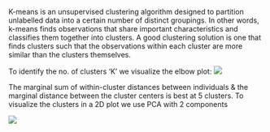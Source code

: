 K-means is an unsupervised clustering algorithm designed to partition unlabelled 
data into a certain number of distinct groupings. In other words, k-means finds observations 
that share important characteristics and classifies them together into clusters. 
A good clustering solution is one that finds clusters such that the observations 
within each cluster are more similar than the clusters themselves. 

To identify the no. of clusters ‘K’ we visualize the elbow plot:
![](https://drive.google.com/uc?id=1idWTVc5H8LCWCoJfL8NoPnyt5vH-3jiW) 

The marginal sum of within-cluster distances between individuals & the marginal distance between the 
cluster centers is best at 5 clusters.
To visualize the clusters in a 2D plot we use PCA with 2 components

![](https://drive.google.com/uc?id=1OREoblVlmo3cl0YtXeWCYGn26oD5GEfa)